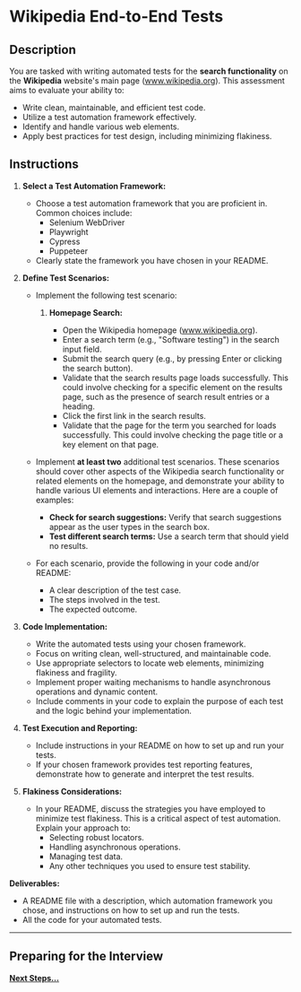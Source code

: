 # Wikipedia End-to-End Tests

## Description

You are tasked with writing automated tests for the **search functionality** on the **Wikipedia** website's main page (www.wikipedia.org). This assessment aims to evaluate your ability to:

- Write clean, maintainable, and efficient test code.
- Utilize a test automation framework effectively.
- Identify and handle various web elements.
- Apply best practices for test design, including minimizing flakiness.

## Instructions

1.  **Select a Test Automation Framework:**

    - Choose a test automation framework that you are proficient in. Common choices include:
      - Selenium WebDriver
      - Playwright
      - Cypress
      - Puppeteer
    - Clearly state the framework you have chosen in your README.

2.  **Define Test Scenarios:**

    - Implement the following test scenario:

      1.  **Homepage Search:**

          - Open the Wikipedia homepage (www.wikipedia.org).
          - Enter a search term (e.g., "Software testing") in the search input field.
          - Submit the search query (e.g., by pressing Enter or clicking the search button).
          - Validate that the search results page loads successfully. This could involve checking for a specific element on the results page, such as the presence of search result entries or a heading.
          - Click the first link in the search results.
          - Validate that the page for the term you searched for loads successfully. This could involve checking the page title or a key element on that page.

    - Implement **at least two** additional test scenarios. These scenarios should cover other aspects of the Wikipedia search functionality or related elements on the homepage, and demonstrate your ability to handle various UI elements and interactions. Here are a couple of examples:

      - **Check for search suggestions:** Verify that search suggestions appear as the user types in the search box.
      - **Test different search terms:** Use a search term that should yield no results.

    - For each scenario, provide the following in your code and/or README:

      - A clear description of the test case.
      - The steps involved in the test.
      - The expected outcome.

3.  **Code Implementation:**

    - Write the automated tests using your chosen framework.
    - Focus on writing clean, well-structured, and maintainable code.
    - Use appropriate selectors to locate web elements, minimizing flakiness and fragility.
    - Implement proper waiting mechanisms to handle asynchronous operations and dynamic content.
    - Include comments in your code to explain the purpose of each test and the logic behind your implementation.

4.  **Test Execution and Reporting:**

    - Include instructions in your README on how to set up and run your tests.
    - If your chosen framework provides test reporting features, demonstrate how to generate and interpret the test results.

5.  **Flakiness Considerations:**

    - In your README, discuss the strategies you have employed to minimize test flakiness. This is a critical aspect of test automation. Explain your approach to:
      - Selecting robust locators.
      - Handling asynchronous operations.
      - Managing test data.
      - Any other techniques you used to ensure test stability.

**Deliverables:**

- A README file with a description, which automation framework you chose, and instructions on how to set up and run the tests.
- All the code for your automated tests.

---

## Preparing for the Interview

**[Next Steps...](../../next-steps.md)**
